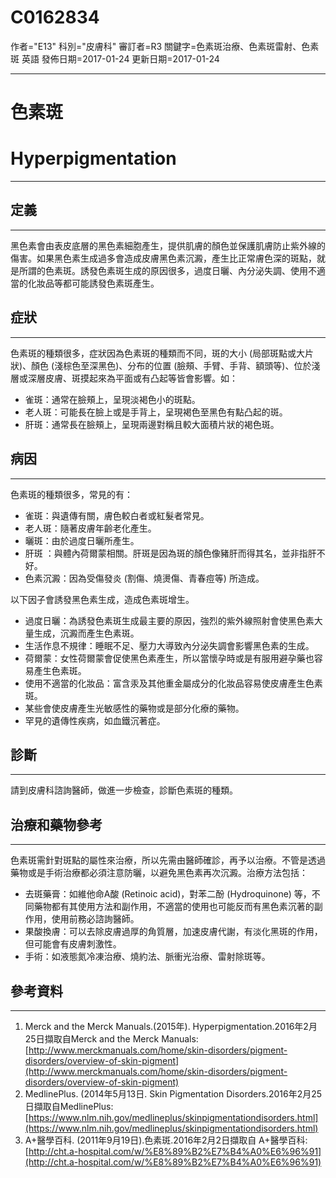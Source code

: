 # C0162834
作者="E13"
科別="皮膚科"
審訂者=R3
關鍵字=色素斑治療、色素斑雷射、色素斑 英語
發佈日期=2017-01-24
更新日期=2017-01-24

----------
# 色素斑 
# Hyperpigmentation
----------
## 定義
----------

黑色素會由表皮底層的黑色素細胞產生，提供肌膚的顏色並保護肌膚防止紫外線的傷害。如果黑色素生成過多會造成皮膚黑色素沉澱，產生比正常膚色深的斑點，就是所謂的色素斑。誘發色素斑生成的原因很多，過度日曬、內分泌失調、使用不適當的化妝品等都可能誘發色素斑產生。

## 症狀
----------

色素斑的種類很多，症狀因為色素斑的種類而不同，斑的大小 (局部斑點或大片狀)、顏色 (淺棕色至深黑色)、分布的位置 (臉頰、手臂、手背、額頭等)、位於淺層或深層皮膚、斑摸起來為平面或有凸起等皆會影響。如：

- 雀斑：通常在臉頰上，呈現淡褐色小的斑點。
- 老人斑：可能長在臉上或是手背上，呈現褐色至黑色有點凸起的斑。
- 肝斑：通常長在臉頰上，呈現兩邊對稱且較大面積片狀的褐色斑。
## 病因
----------

色素斑的種類很多，常見的有：

- 雀斑：與遺傳有關，膚色較白者或紅髮者常見。
- 老人斑：隨著皮膚年齡老化產生。
- 曬斑：由於過度日曬所產生。
- 肝斑 ：與體內荷爾蒙相關。肝斑是因為斑的顏色像豬肝而得其名，並非指肝不好。
- 色素沉澱：因為受傷發炎 (割傷、燒燙傷、青春痘等) 所造成。

以下因子會誘發黑色素生成，造成色素斑增生。

- 過度日曬：為誘發色素斑生成最主要的原因，強烈的紫外線照射會使黑色素大量生成，沉澱而產生色素斑。
- 生活作息不規律：睡眠不足、壓力大導致內分泌失調會影響黑色素的生成。
- 荷爾蒙：女性荷爾蒙會促使黑色素產生，所以當懷孕時或是有服用避孕藥也容易產生色素斑。
- 使用不適當的化妝品：富含汞及其他重金屬成分的化妝品容易使皮膚產生色素斑。
- 某些會使皮膚產生光敏感性的藥物或是部分化療的藥物。
- 罕見的遺傳性疾病，如血鐵沉著症。
## 診斷
----------

請到皮膚科諮詢醫師，做進一步檢查，診斷色素斑的種類。

## 治療和藥物參考
----------

色素斑需針對斑點的屬性來治療，所以先需由醫師確診，再予以治療。不管是透過藥物或是手術治療都必須注意防曬，以避免黑色素再次沉澱。治療方法包括：

- 去斑藥膏：如維他命A酸 (Retinoic acid)，對苯二酚 (Hydroquinone) 等，不同藥物都有其使用方法和副作用，不適當的使用也可能反而有黑色素沉著的副作用，使用前務必諮詢醫師。
- 果酸換膚：可以去除皮膚過厚的角質層，加速皮膚代謝，有淡化黑斑的作用，但可能會有皮膚刺激性。
- 手術：如液態氮冷凍治療、燒約法、脈衝光治療、雷射除斑等。 
## 參考資料
----------
1. Merck and the Merck Manuals.(2015年). Hyperpigmentation.2016年2月25日擷取自Merck and the Merck Manuals:
  [http://www.merckmanuals.com/home/skin-disorders/pigment-disorders/overview-of-skin-pigment](http://www.merckmanuals.com/home/skin-disorders/pigment-disorders/overview-of-skin-pigment)
2. MedlinePlus. (2014年5月13日. Skin Pigmentation Disorders.2016年2月25日擷取自MedlinePlus:
  [https://www.nlm.nih.gov/medlineplus/skinpigmentationdisorders.html](https://www.nlm.nih.gov/medlineplus/skinpigmentationdisorders.html)
3. A+醫學百科. (2011年9月19日).色素斑.2016年2月2日擷取自 A+醫學百科:
  [http://cht.a-hospital.com/w/%E8%89%B2%E7%B4%A0%E6%96%91](http://cht.a-hospital.com/w/%E8%89%B2%E7%B4%A0%E6%96%91)

